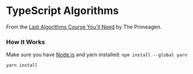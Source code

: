 # TypeScript Algorithms

From the [Last Algorithms Course You'll Need](https://frontendmasters.com/courses/algorithms/) by The Primeagen.

### How It Works

Make sure you have [Node.js](https://nodejs.org/en/) and yarn installed: `npm install --global yarn`

```bash
yarn install
```
